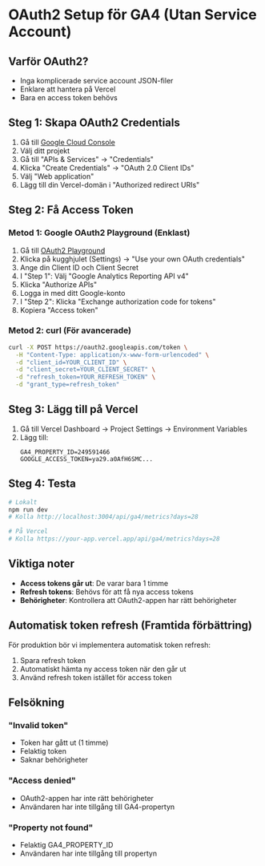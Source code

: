 # OAuth2 Setup för GA4 (Utan Service Account)

## Varför OAuth2?
- Inga komplicerade service account JSON-filer
- Enklare att hantera på Vercel
- Bara en access token behövs

## Steg 1: Skapa OAuth2 Credentials

1. Gå till [Google Cloud Console](https://console.cloud.google.com/)
2. Välj ditt projekt
3. Gå till "APIs & Services" → "Credentials"
4. Klicka "Create Credentials" → "OAuth 2.0 Client IDs"
5. Välj "Web application"
6. Lägg till din Vercel-domän i "Authorized redirect URIs"

## Steg 2: Få Access Token

### Metod 1: Google OAuth2 Playground (Enklast)
1. Gå till [OAuth2 Playground](https://developers.google.com/oauthplayground/)
2. Klicka på kugghjulet (Settings) → "Use your own OAuth credentials"
3. Ange din Client ID och Client Secret
4. I "Step 1": Välj "Google Analytics Reporting API v4"
5. Klicka "Authorize APIs"
6. Logga in med ditt Google-konto
7. I "Step 2": Klicka "Exchange authorization code for tokens"
8. Kopiera "Access token"

### Metod 2: curl (För avancerade)
```bash
curl -X POST https://oauth2.googleapis.com/token \
  -H "Content-Type: application/x-www-form-urlencoded" \
  -d "client_id=YOUR_CLIENT_ID" \
  -d "client_secret=YOUR_CLIENT_SECRET" \
  -d "refresh_token=YOUR_REFRESH_TOKEN" \
  -d "grant_type=refresh_token"
```

## Steg 3: Lägg till på Vercel

1. Gå till Vercel Dashboard → Project Settings → Environment Variables
2. Lägg till:
   ```
   GA4_PROPERTY_ID=249591466
   GOOGLE_ACCESS_TOKEN=ya29.a0AfH6SMC...
   ```

## Steg 4: Testa

```bash
# Lokalt
npm run dev
# Kolla http://localhost:3004/api/ga4/metrics?days=28

# På Vercel
# Kolla https://your-app.vercel.app/api/ga4/metrics?days=28
```

## Viktiga noter

- **Access tokens går ut**: De varar bara 1 timme
- **Refresh tokens**: Behövs för att få nya access tokens
- **Behörigheter**: Kontrollera att OAuth2-appen har rätt behörigheter

## Automatisk token refresh (Framtida förbättring)

För produktion bör vi implementera automatisk token refresh:
1. Spara refresh token
2. Automatiskt hämta ny access token när den går ut
3. Använd refresh token istället för access token

## Felsökning

### "Invalid token"
- Token har gått ut (1 timme)
- Felaktig token
- Saknar behörigheter

### "Access denied"
- OAuth2-appen har inte rätt behörigheter
- Användaren har inte tillgång till GA4-propertyn

### "Property not found"
- Felaktig GA4_PROPERTY_ID
- Användaren har inte tillgång till propertyn
